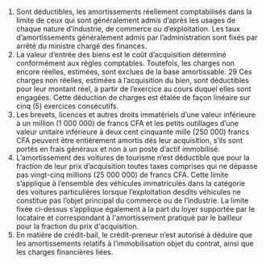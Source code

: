1) Sont déductibles, les amortissements réellement comptabilisés dans la limite  de  ceux  qui  sont  généralement  admis  d’après  les  usages  de  chaque  nature d’industrie, de commerce ou d’exploitation.
Les taux d’amortissements généralement admis par l’administration sont fixés par arrêté du ministre chargé des finances.
2) La valeur d’entrée des biens est le coût d’acquisition déterminé conformément
aux règles comptables. Toutefois, les charges non encore réelles, estimées, sont exclues de la base amortissable.
29
Ces charges non réelles, estimées à l’acquisition du bien, sont déductibles pour leur montant réel, à partir de l’exercice au cours duquel elles sont engagées. Cette déduction de charges est étalée de façon linéaire sur cinq (5) exercices consécutifs.
3) Les brevets, licences et autres droits immatériels d’une valeur inférieure à un million
(1 000 000) de francs CFA et les petits outillages d’une valeur unitaire inférieure à deux cent cinquante mille (250 000) francs CFA peuvent être entièrement amortis dès leur acquisition, s’ils sont portés en frais généraux et non à un poste d’actif immobilisé.
4) L’amortissement des voitures de tourisme n’est déductible que pour la fraction de
leur  prix  d’acquisition  toutes  taxes  comprises  qui  ne  dépasse  pas  vingt-cinq  millions (25 000 000) de francs CFA. Cette limite s’applique à l’ensemble des véhicules immatriculés dans  la  catégorie  des  voitures  particulières  lorsque  l’exploitation  desdits  véhicules  ne constitue pas l’objet principal du commerce ou de l’industrie.
La limite fixée ci-dessus s’applique également à la part du loyer supportée par le locataire et correspondant à l'amortissement pratiqué par le bailleur pour la fraction du prix d'acquisition.
5) En  matière  de  crédit-bail,  le  crédit-preneur  n’est  autorisé  à  déduire  que  les
amortissements relatifs à l’immobilisation objet du contrat, ainsi que les charges financières liées.